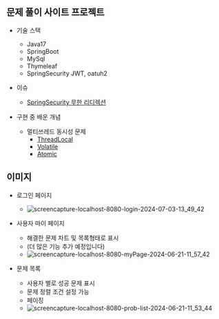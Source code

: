 <h2>문제 풀이 사이트 프로젝트</h2>

- 기술 스택
  - Java17
  - SpringBoot
  - MySql
  - Thymeleaf
  - SpringSecurity JWT, oatuh2
 
- 이슈
  - [SpringSecurity 무한 리디렉션](https://github.com/Jung-MinGi/mk.judge/blob/master/springsecurity%20redirection.md)


- 구현 중 배운 개념
  - 멀티쓰레드 동시성 문제
    - [ThreadLocal](https://github.com/Jung-MinGi/mk.judge/blob/master/threadLocal.java)
    - [Volatile](https://github.com/Jung-MinGi/mk.judge/blob/master/Volatile.java)
    - [Atomic](https://github.com/Jung-MinGi/mk.judge/blob/master/Atomic.java)
      
<h2>이미지</h2>

- 로그인 페이지
  - ![screencapture-localhost-8080-login-2024-07-03-13_49_42](https://github.com/Jung-MinGi/mk.judge/assets/118701129/8bf995a8-bb59-47a0-b34e-5d147ebc82cc)



- 사용자 마이 페이지
  -  해결한 문제 차트 및 목록형태로 표시
  - (더 많은 기능 추가 예정입니다)
  - ![screencapture-localhost-8080-myPage-2024-06-21-11_57_42](https://github.com/Jung-MinGi/mk.judge/assets/118701129/c37304e3-86c4-4a7e-b69f-0e4dce7e71e2)


- 문제 목록
  - 사용자 별로 성공 문제 표시
  - 문제 정렬 조건 설정 가능
  - 페이징
  - ![screencapture-localhost-8080-prob-list-2024-06-21-11_53_44](https://github.com/Jung-MinGi/mk.judge/assets/118701129/7451de22-0ab7-4b19-becf-4007727dcc08)
 

